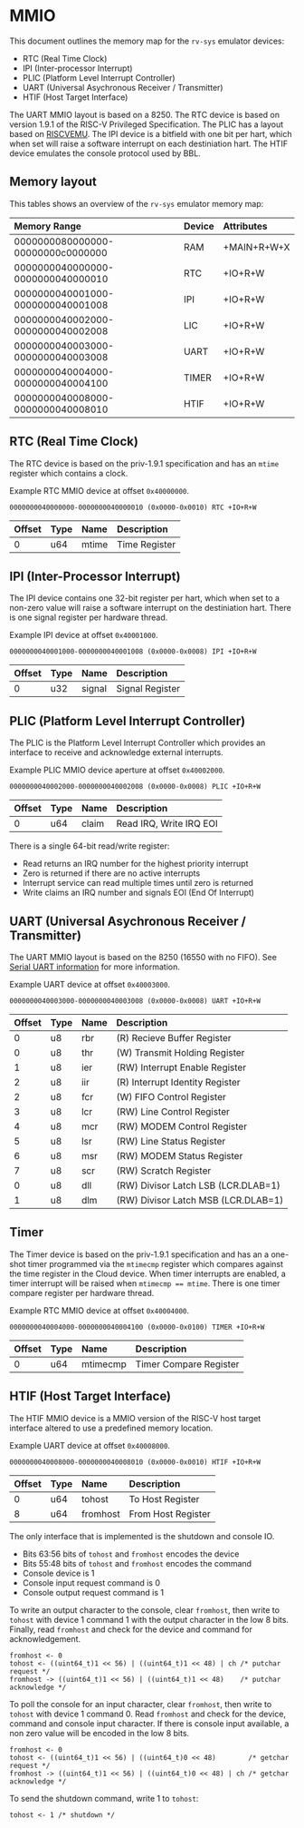 # MMIO

This document outlines the memory map for the `rv-sys` emulator
devices:

- RTC (Real Time Clock)
- IPI (Inter-processor Interrupt)
- PLIC (Platform Level Interrupt Controller)
- UART (Universal Asychronous Receiver / Transmitter)
- HTIF (Host Target Interface)

The UART MMIO layout is based on a 8250. The RTC device is based on
version 1.9.1 of the RISC-V Privileged Specification. The PLIC  has
a layout based on [RISCVEMU](http://bellard.org/riscvemu/). The IPI
device is a bitfield with one bit per hart, which when set will raise
a software interrupt on each destiniation hart. The HTIF device
emulates the console protocol used by BBL.

## Memory layout

This tables shows an overview of the `rv-sys` emulator memory map:

Memory Range                      | Device | Attributes
:------------------               | :----- | :---------
0000000080000000-00000000c0000000 | RAM    | +MAIN+R+W+X
0000000040000000-0000000040000010 | RTC    | +IO+R+W
0000000040001000-0000000040001008 | IPI    | +IO+R+W
0000000040002000-0000000040002008 | LIC    | +IO+R+W
0000000040003000-0000000040003008 | UART   | +IO+R+W
0000000040004000-0000000040004100 | TIMER  | +IO+R+W
0000000040008000-0000000040008010 | HTIF   | +IO+R+W


## RTC (Real Time Clock)

The RTC device is based on the priv-1.9.1 specification and has
an `mtime` register which contains a clock.

Example RTC MMIO device at offset `0x40000000`.

`0000000040000000-0000000040000010 (0x0000-0x0010) RTC +IO+R+W`

Offset           | Type | Name             | Description
:--------------- | :--- | :--------------  | :--------------
0                | u64  | mtime            | Time Register


## IPI (Inter-Processor Interrupt)

The IPI device contains one 32-bit register per hart, which when
set to a non-zero value will raise a software interrupt on the
destiniation hart. There is one signal register per hardware thread.

Example IPI device at offset `0x40001000`.

```
0000000040001000-0000000040001008 (0x0000-0x0008) IPI +IO+R+W
```

Offset           | Type | Name             | Description
:--------------- | :--- | :--------------  | :--------------
0                | u32  | signal           | Signal Register


## PLIC (Platform Level Interrupt Controller)

The PLIC is the Platform Level Interrupt Controller which provides
an interface to receive and acknowledge external interrupts.

Example PLIC MMIO device aperture at offset `0x40002000`.

```
0000000040002000-0000000040002008 (0x0000-0x0008) PLIC +IO+R+W
```

Offset           | Type | Name             | Description
:--------------- | :--- | :--------------  | :--------------
0                | u64  | claim            | Read IRQ, Write IRQ EOI

There is a single 64-bit read/write register:

- Read returns an IRQ number for the highest priority interrupt
- Zero is returned if there are no active interrupts
- Interrupt service can read multiple times until zero is returned
- Write claims an IRQ number and signals EOI (End Of Interrupt)


## UART (Universal Asychronous Receiver / Transmitter)

The UART MMIO layout is based on the 8250 (16550 with no FIFO). See
[Serial UART information](https://www.lammertbies.nl/comm/info/serial-uart.html)
for more information.

Example UART device at offset `0x40003000`.

```
0000000040003000-0000000040003008 (0x0000-0x0008) UART +IO+R+W
```

Offset           | Type | Name             | Description
:--------------- | :--- | :--------------  | :--------------
0                | u8   | rbr              | (R) Recieve Buffer Register
0                | u8   | thr              | (W) Transmit Holding Register
1                | u8   | ier              | (RW) Interrupt Enable Register
2                | u8   | iir              | (R) Interrupt Identity Register
2                | u8   | fcr              | (W) FIFO Control Register
3                | u8   | lcr              | (RW) Line Control Register
4                | u8   | mcr              | (RW) MODEM Control Register
5                | u8   | lsr              | (RW) Line Status Register
6                | u8   | msr              | (RW) MODEM Status Register
7                | u8   | scr              | (RW) Scratch Register
0                | u8   | dll              | (RW) Divisor Latch LSB (LCR.DLAB=1)
1                | u8   | dlm              | (RW) Divisor Latch MSB (LCR.DLAB=1)


## Timer

The Timer device is based on the priv-1.9.1 specification and has
an a one-shot timer programmed via the `mtimecmp` register which
compares against the time register in the Cloud device. When timer
interrupts are enabled, a timer interrupt will be raised when
`mtimecmp == mtime`. There is one timer compare register per
hardware thread.

Example RTC MMIO device at offset `0x40004000`.

`0000000040004000-0000000040004100 (0x0000-0x0100) TIMER +IO+R+W`

Offset           | Type | Name             | Description
:--------------- | :--- | :--------------  | :--------------
0                | u64  | mtimecmp         | Timer Compare Register


## HTIF (Host Target Interface)

The HTIF MMIO device is a MMIO version of the RISC-V host
target interface altered to use a predefined memory location.

Example UART device at offset `0x40008000`.

```
0000000040008000-0000000040008010 (0x0000-0x0010) HTIF +IO+R+W
```

Offset           | Type | Name             | Description
:--------------- | :--- | :--------------  | :--------------
0                | u64  | tohost           | To Host Register
8                | u64  | fromhost         | From Host Register

The only interface that is implemented is the shutdown and console IO.

- Bits 63:56 bits of `tohost` and `fromhost` encodes the device
- Bits 55:48 bits of `tohost` and `fromhost` encodes the command
- Console device is 1
- Console input request command is 0
- Console output request command is 1

To write an output character to the console, clear `fromhost`, then
write to `tohost` with device 1 command 1 with the output character
in the low 8 bits. Finally, read `fromhost` and check for the device
and command for acknowledgement.

```
fromhost <- 0
tohost <- ((uint64_t)1 << 56) | ((uint64_t)1 << 48) | ch /* putchar request */
fromhost -> ((uint64_t)1 << 56) | ((uint64_t)1 << 48)    /* putchar acknowledge */
```

To poll the console for an input character, clear `fromhost`, then
write to `tohost` with device 1 command 0. Read `fromhost` and check
for the device, command and console input character. If there is console
input available, a non zero value will be encoded in the low 8 bits.

```
fromhost <- 0
tohost <- ((uint64_t)1 << 56) | ((uint64_t)0 << 48)        /* getchar request */
fromhost -> ((uint64_t)1 << 56) | ((uint64_t)0 << 48) | ch /* getchar acknowledge */
```

To send the shutdown command, write 1 to `tohost`:

```
tohost <- 1 /* shutdown */
```
